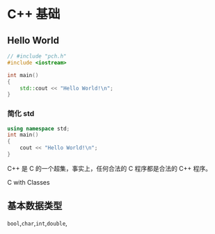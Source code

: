 # C++ 基础

## Hello World

```c++
// #include "pch.h"
#include <iostream>

int main()
{
    std::cout << "Hello World!\n"; 
}
```

### 简化 std
```C++
using namespace std;
int main()
{
    cout << "Hello World!\n"; 
}
```

C++ 是 C 的一个超集，事实上，任何合法的 C 程序都是合法的 C++ 程序。

C with Classes 

## 基本数据类型

`bool`,`char`,`int`,`double`,


